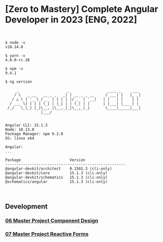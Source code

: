 # [Zero to Mastery] Complete Angular Developer in 2023 [ENG, 2022]

<br/>

```
$ node -v
v18.14.0
```

```
$ yarn -v
4.0.0-rc.38
```

```
$ npm -v
9.4.1
```

```
$ ng version

     _                      _                 ____ _     ___
    / \   _ __   __ _ _   _| | __ _ _ __     / ___| |   |_ _|
   / △ \ | '_ \ / _` | | | | |/ _` | '__|   | |   | |    | |
  / ___ \| | | | (_| | |_| | | (_| | |      | |___| |___ | |
 /_/   \_\_| |_|\__, |\__,_|_|\__,_|_|       \____|_____|___|
                |___/


Angular CLI: 15.1.3
Node: 18.13.0
Package Manager: npm 9.2.0
OS: linux x64

Angular:
...

Package                      Version
------------------------------------------------------
@angular-devkit/architect    0.1501.3 (cli-only)
@angular-devkit/core         15.1.3 (cli-only)
@angular-devkit/schematics   15.1.3 (cli-only)
@schematics/angular          15.1.3 (cli-only)

```

<br/>

## Development

### [06 Master Project Component Design](./docs/Chapter06.md)

### [07 Master Project Reactive Forms](./docs/Chapter07.md)
